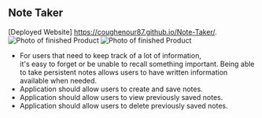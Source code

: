 ## Note Taker

[Deployed Website]  https://coughenour87.github.io/Note-Taker/.
![Photo of finished Product](assets/images/fin.png)
![Photo of finished Product](assets/images/fin2.png)

* For users that need to keep track of a lot of information,   
  it's easy to forget or be unable to recall something important. Being able to take persistent notes allows users to have written information available when needed.
* Application should allow users to create and save notes.
* Application should allow users to view previously saved notes.
* Application should allow users to delete previously saved notes.
